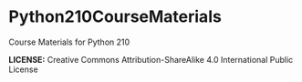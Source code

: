 # Python210CourseMaterials

Course Materials for Python 210

**LICENSE:** Creative Commons Attribution-ShareAlike 4.0 International Public License
